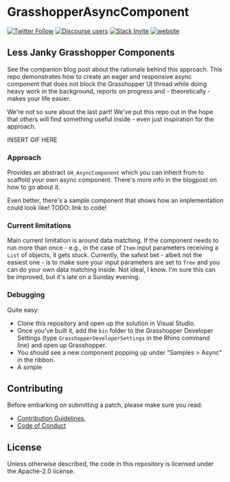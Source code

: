 # GrasshopperAsyncComponent

[![Twitter Follow](https://img.shields.io/twitter/follow/SpeckleSystems?style=social)](https://twitter.com/SpeckleSystems) [![Discourse users](https://img.shields.io/discourse/users?server=https%3A%2F%2Fdiscourse.speckle.works&style=flat-square)](https://discourse.speckle.works)
[![Slack Invite](https://img.shields.io/badge/-slack-grey?style=flat-square&logo=slack)](https://speckle-works.slack.com/join/shared_invite/enQtNjY5Mzk2NTYxNTA4LTU4MWI5ZjdhMjFmMTIxZDIzOTAzMzRmMTZhY2QxMmM1ZjVmNzJmZGMzMDVlZmJjYWQxYWU0MWJkYmY3N2JjNGI) [![website](https://img.shields.io/badge/www-speckle.systems-royalblue?style=flat-square)](https://speckle.systems)

## Less Janky Grasshopper Components

See the companion blog post about the rationale behind this approach. This repo demonstrates how to create an eager and responsive async component that does not block the Grasshopper UI thread while doing heavy work in the background, reports on progress and - theoretically - makes your life easier. 

We're not so sure about the last part! We've put this repo out in the hope that others will find something useful inside - even just inspiration for the approach.

INSERT GIF HERE



### Approach

Provides an abstract `GH_AsyncComponent` which you can inherit from to scaffold your own async component. There's more info in the blogpost on how to go about it.

Even better, there's a sample component that shows how an implementation could look like! TODO: link to code!

### Current limitations

Main current limitation is around data matching. If the component needs to run more than once - e.g., in the case of `Item` input parameters receiving a `List` of objects, it gets stuck. Currently, the safest bet - albeit not the easiest one - is to make sure your input parameters are set to `Tree` and you can do your own data matching inside. Not ideal, I know. I'm sure this can be improved, but it's late on a Sunday evening. 

### Debugging

Quite easy:
- Clone this repository and open up the solution in Visual Studio. 
- Once you've built it, add the `bin` folder to the Grasshopper Developer Settings (type `GrasshopperDeveloperSettings` in the Rhino command line) and open up Grasshopper. 
- You should see a new component popping up under "Samples > Async" in the ribbon. 
- A simple 

## Contributing

Before embarking on submitting a patch, please make sure you read:

- [Contribution Guidelines](CONTRIBUTING.md), 
- [Code of Conduct](CODE_OF_CONDUCT.md)

## License

Unless otherwise described, the code in this repository is licensed under the Apache-2.0 license.